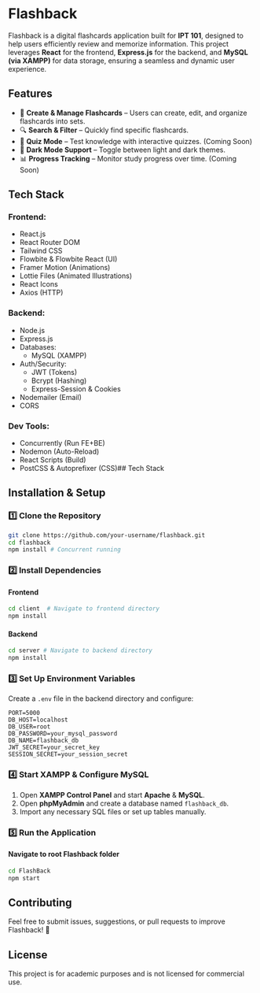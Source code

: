 # Flashback

Flashback is a digital flashcards application built for **IPT 101**, designed to help users efficiently review and memorize information. This project leverages **React** for the frontend, **Express.js** for the backend, and **MySQL (via XAMPP)** for data storage, ensuring a seamless and dynamic user experience.

## Features

- 📝 **Create & Manage Flashcards** – Users can create, edit, and organize flashcards into sets.
- 🔍 **Search & Filter** – Quickly find specific flashcards.
- 🎯 **Quiz Mode** – Test knowledge with interactive quizzes. (Coming Soon)
- 🌙 **Dark Mode Support** – Toggle between light and dark themes.
- 📊 **Progress Tracking** – Monitor study progress over time. (Coming Soon)

## Tech Stack

### **Frontend**:

- React.js
- React Router DOM
- Tailwind CSS
- Flowbite & Flowbite React (UI)
- Framer Motion (Animations)
- Lottie Files (Animated Illustrations)
- React Icons
- Axios (HTTP)

### **Backend**:

- Node.js
- Express.js
- Databases:
  - MySQL (XAMPP)
- Auth/Security:
  - JWT (Tokens)
  - Bcrypt (Hashing)
  - Express-Session & Cookies
- Nodemailer (Email)
- CORS

### **Dev Tools**:

- Concurrently (Run FE+BE)
- Nodemon (Auto-Reload)
- React Scripts (Build)
- PostCSS & Autoprefixer (CSS)## Tech Stack

## Installation & Setup

### **1️⃣ Clone the Repository**

```sh
git clone https://github.com/your-username/flashback.git
cd flashback
npm install # Concurrent running
```

### **2️⃣ Install Dependencies**

#### **Frontend**

```sh
cd client  # Navigate to frontend directory
npm install
```

#### **Backend**

```sh
cd server # Navigate to backend directory
npm install
```

### **3️⃣ Set Up Environment Variables**

Create a `.env` file in the backend directory and configure:

```env
PORT=5000
DB_HOST=localhost
DB_USER=root
DB_PASSWORD=your_mysql_password
DB_NAME=flashback_db
JWT_SECRET=your_secret_key
SESSION_SECRET=your_session_secret
```

### **4️⃣ Start XAMPP & Configure MySQL**

1. Open **XAMPP Control Panel** and start **Apache** & **MySQL**.
2. Open **phpMyAdmin** and create a database named `flashback_db`.
3. Import any necessary SQL files or set up tables manually.

### **5️⃣ Run the Application**

#### **Navigate to root Flashback folder**

```sh
cd FlashBack
npm start
```


## Contributing

Feel free to submit issues, suggestions, or pull requests to improve Flashback! 🚀

## License

This project is for academic purposes and is not licensed for commercial use.
